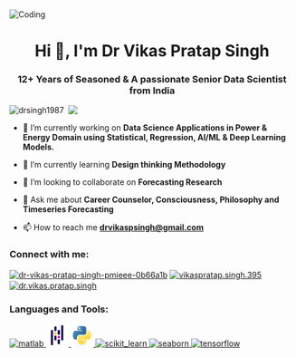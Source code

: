<img align="center" alt="Coding"   width="800" src="https://www.american.edu/spa/data-science/images/Data-Science-Institute_banner.jpg" />

<h1 align="center">Hi 👋, I'm Dr Vikas Pratap Singh</h1>
<h3 align="center">12+ Years of Seasoned & A passionate Senior Data Scientist from India</h3>
<img align="right" width="400" src="https://149695847.v2.pressablecdn.com/wp-content/uploads/2018/12/developer-dribbble.gif" />

<p align="left"> <img src="https://komarev.com/ghpvc/?username=drsingh1987&label=Profile%20views&color=0e75b6&style=flat" alt="drsingh1987" /> </p>

- 🔭 I’m currently working on **Data Science Applications in Power & Energy Domain using Statistical, Regression, AI/ML & Deep Learning Models.**

- 🌱 I’m currently learning **Design thinking Methodology**

- 👯 I’m looking to collaborate on **Forecasting Research**

- 💬 Ask me about **Career Counselor, Consciousness, Philosophy and Timeseries Forecasting**

- 📫 How to reach me **drvikaspsingh@gmail.com**

<h3 align="left">Connect with me:</h3>
<p align="left">
<a href="https://linkedin.com/in/dr-vikas-pratap-singh-pmieee-0b66a1b" target="blank"><img align="center" src="https://raw.githubusercontent.com/rahuldkjain/github-profile-readme-generator/master/src/images/icons/Social/linked-in-alt.svg" alt="dr-vikas-pratap-singh-pmieee-0b66a1b" height="30" width="40" /></a>
<a href="https://fb.com/vikaspratap.singh.395" target="blank"><img align="center" src="https://raw.githubusercontent.com/rahuldkjain/github-profile-readme-generator/master/src/images/icons/Social/facebook.svg" alt="vikaspratap.singh.395" height="30" width="40" /></a>
<a href="https://instagram.com/dr.vikas.pratap.singh" target="blank"><img align="center" src="https://raw.githubusercontent.com/rahuldkjain/github-profile-readme-generator/master/src/images/icons/Social/instagram.svg" alt="dr.vikas.pratap.singh" height="30" width="40" /></a>
</p>

<h3 align="left">Languages and Tools:</h3>
<p align="left"> <a href="https://www.mathworks.com/" target="_blank" rel="noreferrer"> <img src="https://upload.wikimedia.org/wikipedia/commons/2/21/Matlab_Logo.png" alt="matlab" width="40" height="40"/> </a> <a href="https://pandas.pydata.org/" target="_blank" rel="noreferrer"> <img src="https://raw.githubusercontent.com/devicons/devicon/2ae2a900d2f041da66e950e4d48052658d850630/icons/pandas/pandas-original.svg" alt="pandas" width="40" height="40"/> </a> <a href="https://www.python.org" target="_blank" rel="noreferrer"> <img src="https://raw.githubusercontent.com/devicons/devicon/master/icons/python/python-original.svg" alt="python" width="40" height="40"/> </a> <a href="https://scikit-learn.org/" target="_blank" rel="noreferrer"> <img src="https://upload.wikimedia.org/wikipedia/commons/0/05/Scikit_learn_logo_small.svg" alt="scikit_learn" width="40" height="40"/> </a> <a href="https://seaborn.pydata.org/" target="_blank" rel="noreferrer"> <img src="https://seaborn.pydata.org/_images/logo-mark-lightbg.svg" alt="seaborn" width="40" height="40"/> </a> <a href="https://www.tensorflow.org" target="_blank" rel="noreferrer"> <img src="https://www.vectorlogo.zone/logos/tensorflow/tensorflow-icon.svg" alt="tensorflow" width="40" height="40"/> </a> </p>
